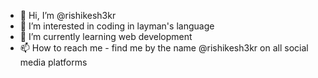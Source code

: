 - 👋 Hi, I’m @rishikesh3kr
- 👀 I’m interested in coding in layman's language
- 🌱 I’m currently learning web development
- 📫 How to reach me - find me by the name @rishikesh3kr on all social media platforms

<!---
rishikesh3kr/rishikesh3kr is a ✨ special ✨ repository because its `README.md` (this file) appears on your GitHub profile.
You can click the Preview link to take a look at your changes.
--->
